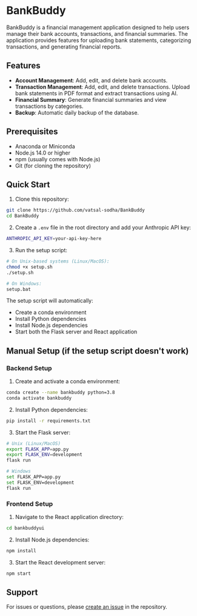# BankBuddy

BankBuddy is a financial management application designed to help users manage their bank accounts, transactions, and financial summaries. The application provides features for uploading bank statements, categorizing transactions, and generating financial reports.

## Features

- **Account Management**: Add, edit, and delete bank accounts.
- **Transaction Management**: Add, edit, and delete transactions. Upload bank statements in PDF format and extract transactions using AI.
- **Financial Summary**: Generate financial summaries and view transactions by categories.
- **Backup**: Automatic daily backup of the database.

## Prerequisites

- Anaconda or Miniconda
- Node.js 14.0 or higher
- npm (usually comes with Node.js)
- Git (for cloning the repository)

## Quick Start

1. Clone this repository:
```bash
git clone https://github.com/vatsal-sodha/BankBuddy
cd BankBuddy
```

2. Create a `.env` file in the root directory and add your Anthropic API key:
```bash
ANTHROPIC_API_KEY=your-api-key-here
```

3. Run the setup script:
```bash
# On Unix-based systems (Linux/MacOS):
chmod +x setup.sh
./setup.sh

# On Windows:
setup.bat
```

The setup script will automatically:
- Create a conda environment
- Install Python dependencies
- Install Node.js dependencies
- Start both the Flask server and React application

## Manual Setup (if the setup script doesn't work)

### Backend Setup

1. Create and activate a conda environment:
```bash
conda create --name bankbuddy python=3.8
conda activate bankbuddy
```

2. Install Python dependencies:
```bash
pip install -r requirements.txt
```

3. Start the Flask server:
```bash
# Unix (Linux/MacOS)
export FLASK_APP=app.py
export FLASK_ENV=development
flask run

# Windows
set FLASK_APP=app.py
set FLASK_ENV=development
flask run
```

### Frontend Setup

1. Navigate to the React application directory:
```bash
cd bankbuddyui
```

2. Install Node.js dependencies:
```bash
npm install
```

3. Start the React development server:
```bash
npm start
```

## Support

For issues or questions, please [create an issue](https://github.com/vatsal-sodha/BankBuddy/issues) in the repository.